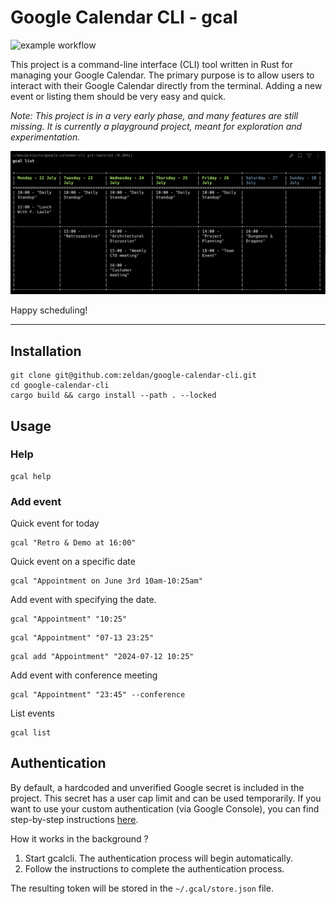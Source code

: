 # Google Calendar CLI - gcal

![example workflow](https://github.com/zeldan/google-calendar-cli/actions/workflows/rust.yml/badge.svg)

This project is a command-line interface (CLI) tool written in Rust for managing your Google Calendar. The primary purpose is to allow users to interact with their Google Calendar directly from the terminal. Adding a new event or listing them should be very easy and quick.

*Note: This project is in a very early phase, and many features are still missing. It is currently a playground project, meant for exploration and experimentation.*

![Screenshot](docs/screenshot.png)

Happy scheduling!

***

## Installation


```
git clone git@github.com:zeldan/google-calendar-cli.git
cd google-calendar-cli
cargo build && cargo install --path . --locked
```

## Usage


### Help

```
gcal help
```

### Add event


Quick event for today

```
gcal "Retro & Demo at 16:00"
```

Quick event on a specific date

```
gcal "Appointment on June 3rd 10am-10:25am"
```

Add event with specifying the date.


```
gcal "Appointment" "10:25"
```
```
gcal "Appointment" "07-13 23:25"
```
```
gcal add "Appointment" "2024-07-12 10:25"
```

Add event with conference meeting
```
gcal "Appointment" "23:45" --conference
```

List events

```
gcal list
```


## Authentication

By default, a hardcoded and unverified Google secret is included in the project. This secret has a user cap limit and can be used temporarily. If you want to use your custom authentication (via Google Console), you can find step-by-step instructions [here](docs/custom_auth.md).

How it works in the background ?

1. Start gcalcli. The authentication process will begin automatically.
2. Follow the instructions to complete the authentication process.

The resulting token will be stored in the `~/.gcal/store.json` file.
